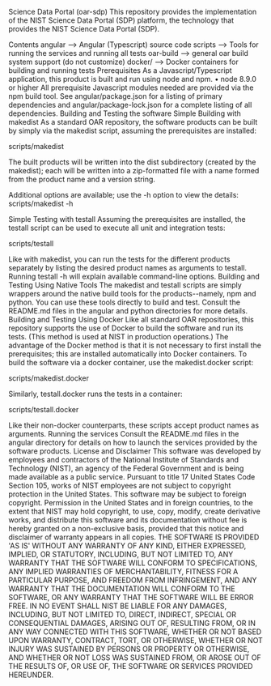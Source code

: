 Science Data Portal (oar-sdp)
This repository provides the implementation of the NIST Science Data Portal (SDP) platform, the technology that provides the NIST Science Data Portal (SDP).

Contents
angular    --> Angular (Typescript) source code
scripts    --> Tools for running the services and running all tests
oar-build  --> general oar build system support (do not customize)
docker/    --> Docker containers for building and running tests
Prerequisites
As a Javascript/Typescript application, this product is built and run using node and npm. 
•	node 8.9.0 or higher
All prerequisite Javascript modules needed are provided via the npm build tool. See angular/package.json for a listing of primary dependencies and angular/package-lock.json for a complete listing of all dependencies.
Building and Testing the software
Simple Building with makedist
As a standard OAR repository, the software products can be built by simply via the makedist script, assuming the prerequisites are installed:

  scripts/makedist

The built products will be written into the dist subdirectory (created by the makedist); each will be written into a zip-formatted file with a name formed from the product name and a version string.

Additional options are available; use the -h option to view the details:
  scripts/makedist -h

Simple Testing with testall
Assuming the prerequisites are installed, the testall script can be used to execute all unit and integration tests:

  scripts/testall

Like with makedist, you can run the tests for the different products separately by listing the desired product names as arguments to testall. Running testall -h will explain available command-line options.
Building and Testing Using Native Tools
The makedist and testall scripts are simply wrappers around the native build tools for the products--namely, npm and python. You can use these tools directly to build and test. Consult the README.md files in the angular and python directories for more details.
Building and Testing Using Docker
Like all standard OAR repositories, this repository supports the use of Docker to build the software and run its tests. (This method is used at NIST in production operations.) The advantage of the Docker method is that it is not necessary to first install the prerequisites; this are installed automatically into Docker containers.
To build the software via a docker container, use the makedist.docker script:

  scripts/makedist.docker

Similarly, testall.docker runs the tests in a container:

  scripts/testall.docker

Like their non-docker counterparts, these scripts accept product names as arguments.
Running the services
Consult the README.md files in the angular directory for details on how to launch the services provided by the software products.
License and Disclaimer
This software was developed by employees and contractors of the National Institute of Standards and Technology (NIST), an agency of the Federal Government and is being made available as a public service. Pursuant to title 17 United States Code Section 105, works of NIST employees are not subject to copyright protection in the United States. This software may be subject to foreign copyright. Permission in the United States and in foreign countries, to the extent that NIST may hold copyright, to use, copy, modify, create derivative works, and distribute this software and its documentation without fee is hereby granted on a non-exclusive basis, provided that this notice and disclaimer of warranty appears in all copies.
THE SOFTWARE IS PROVIDED 'AS IS' WITHOUT ANY WARRANTY OF ANY KIND, EITHER EXPRESSED, IMPLIED, OR STATUTORY, INCLUDING, BUT NOT LIMITED TO, ANY WARRANTY THAT THE SOFTWARE WILL CONFORM TO SPECIFICATIONS, ANY IMPLIED WARRANTIES OF MERCHANTABILITY, FITNESS FOR A PARTICULAR PURPOSE, AND FREEDOM FROM INFRINGEMENT, AND ANY WARRANTY THAT THE DOCUMENTATION WILL CONFORM TO THE SOFTWARE, OR ANY WARRANTY THAT THE SOFTWARE WILL BE ERROR FREE. IN NO EVENT SHALL NIST BE LIABLE FOR ANY DAMAGES, INCLUDING, BUT NOT LIMITED TO, DIRECT, INDIRECT, SPECIAL OR CONSEQUENTIAL DAMAGES, ARISING OUT OF, RESULTING FROM, OR IN ANY WAY CONNECTED WITH THIS SOFTWARE, WHETHER OR NOT BASED UPON WARRANTY, CONTRACT, TORT, OR OTHERWISE, WHETHER OR NOT INJURY WAS SUSTAINED BY PERSONS OR PROPERTY OR OTHERWISE, AND WHETHER OR NOT LOSS WAS SUSTAINED FROM, OR AROSE OUT OF THE RESULTS OF, OR USE OF, THE SOFTWARE OR SERVICES PROVIDED HEREUNDER.


